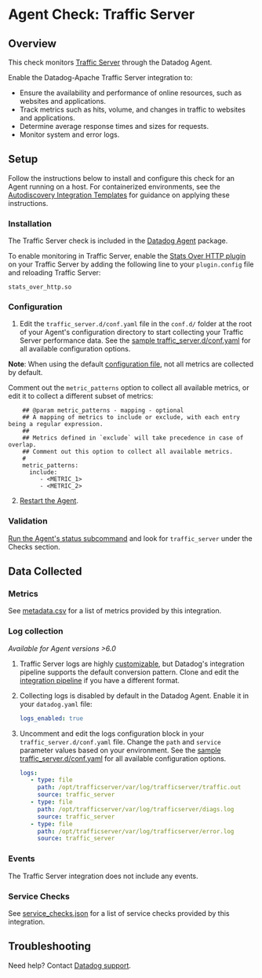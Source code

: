# Agent Check: Traffic Server

## Overview

This check monitors [Traffic Server][1] through the Datadog Agent. 

Enable the Datadog-Apache Traffic Server integration to:

- Ensure the availability and performance of online resources, such as websites and applications.
- Track metrics such as hits, volume, and changes in traffic to websites and applications.
- Determine average response times and sizes for requests.
- Monitor system and error logs. 


## Setup

Follow the instructions below to install and configure this check for an Agent running on a host. For containerized environments, see the [Autodiscovery Integration Templates][3] for guidance on applying these instructions.

### Installation

The Traffic Server check is included in the [Datadog Agent][2] package.

To enable monitoring in Traffic Server, enable the [Stats Over HTTP plugin][10] on your Traffic Server by adding the following line to your `plugin.config` file and reloading Traffic Server:

```
stats_over_http.so
```

### Configuration

1. Edit the `traffic_server.d/conf.yaml` file in the `conf.d/` folder at the root of your Agent's configuration directory to start collecting your Traffic Server performance data. See the [sample traffic_server.d/conf.yaml][4] for all available configuration options.

**Note**: When using the default [configuration file][4], not all metrics are collected by default.

Comment out the `metric_patterns` option to collect all available metrics, or edit it to collect a different subset of metrics:

```
    ## @param metric_patterns - mapping - optional
    ## A mapping of metrics to include or exclude, with each entry being a regular expression.
    ##
    ## Metrics defined in `exclude` will take precedence in case of overlap.
    ## Comment out this option to collect all available metrics.
    #
    metric_patterns:
      include:
         - <METRIC_1>
         - <METRIC_2>
```

2. [Restart the Agent][5].

### Validation

[Run the Agent's status subcommand][6] and look for `traffic_server` under the Checks section.

## Data Collected

### Metrics

See [metadata.csv][7] for a list of metrics provided by this integration.

### Log collection

_Available for Agent versions >6.0_

1. Traffic Server logs are highly [customizable][11], but Datadog's integration pipeline supports the default conversion pattern. Clone and edit the [integration pipeline][12] if you have a different format.

2. Collecting logs is disabled by default in the Datadog Agent. Enable it in your `datadog.yaml` file:

   ```yaml
   logs_enabled: true
   ```

3. Uncomment and edit the logs configuration block in your `traffic_server.d/conf.yaml` file. Change the `path` and `service` parameter values based on your environment. See the [sample traffic_server.d/conf.yaml][4] for all available configuration options.

   ```yaml
   logs:
      - type: file
        path: /opt/trafficserver/var/log/trafficserver/traffic.out
        source: traffic_server
      - type: file
        path: /opt/trafficserver/var/log/trafficserver/diags.log
        source: traffic_server
      - type: file
        path: /opt/trafficserver/var/log/trafficserver/error.log
        source: traffic_server
   ```

### Events

The Traffic Server integration does not include any events.

### Service Checks

See [service_checks.json][8] for a list of service checks provided by this integration.

## Troubleshooting

Need help? Contact [Datadog support][9].


[1]: https://trafficserver.apache.org/
[2]: /account/settings/agent/latest
[3]: https://docs.datadoghq.com/agent/kubernetes/integrations/
[4]: https://github.com/DataDog/integrations-core/blob/master/traffic_server/datadog_checks/traffic_server/data/conf.yaml.example
[5]: https://docs.datadoghq.com/agent/guide/agent-commands/#start-stop-and-restart-the-agent
[6]: https://docs.datadoghq.com/agent/guide/agent-commands/#agent-status-and-information
[7]: https://github.com/DataDog/integrations-core/blob/master/traffic_server/metadata.csv
[8]: https://github.com/DataDog/integrations-core/blob/master/traffic_server/assets/service_checks.json
[9]: https://docs.datadoghq.com/help/
[10]: https://docs.trafficserver.apache.org/en/latest/admin-guide/monitoring/statistics/accessing.en.html#stats-over-http
[11]: https://docs.trafficserver.apache.org/en/9.1.x/admin-guide/logging/understanding.en.html
[12]: https://docs.datadoghq.com/logs/processing/#integration-pipelines
